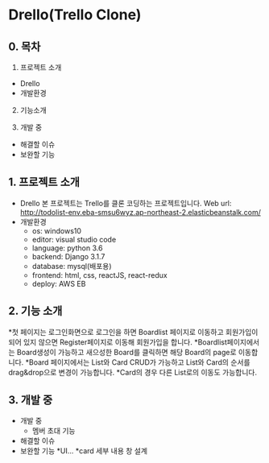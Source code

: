 # Drello(Trello Clone)

## 0. 목차
1. 프로젝트 소개
  * Drello
  * 개발환경
2. 기능소개

3. 개발 중
  * 해결할 이슈
  * 보완할 기능

## 1. 프로젝트 소개
* Drello
  본 프로젝트는 Trello를 클론 코딩하는 프로젝트입니다.
  Web url: http://todolist-env.eba-smsu6wyz.ap-northeast-2.elasticbeanstalk.com/
* 개발환경
  * os: windows10
  * editor: visual studio code
  * language: python 3.6
  * backend: Django 3.1.7
  * database: mysql(배포용)
  * frontend: html, css, reactJS, react-redux
  * deploy: AWS EB

## 2. 기능 소개
  *첫 페이지는 로그인화면으로 로그인을 하면 Boardlist 페이지로 이동하고 회원가입이 되어 있지 않으면 Register페이지로 이동해 회원가입을 합니다.
  *Boardlist페이지에서는 Board생성이 가능하고 새으성한 Board를 클릭하면 해당 Board의 page로 이동합니다.
  *Board 페이지에서는 List와 Card CRUD가 가능하고 List와 Card의 순서를 drag&drop으로 변경이 가능합니다.
  *Card의 경우 다른 List로의 이동도 가능합니다.
  
## 3. 개발 중
* 개발 중
  * 멤버 초대 기능
* 해결할 이슈
* 보완할 기능
  *UI...
  *card 세부 내용 창 설계
 
